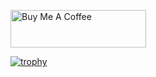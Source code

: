 <a href="https://www.buymeacoffee.com/cujanovic" target="_blank"><img src="https://cdn.buymeacoffee.com/buttons/v2/default-yellow.png" alt="Buy Me A Coffee" style="height: 60px !important;width: 217px !important;" ></a>



[![trophy](https://github-profile-trophy.vercel.app/?username=cujanovic&theme=dracula)](https://twitter.com/cujanovic)


